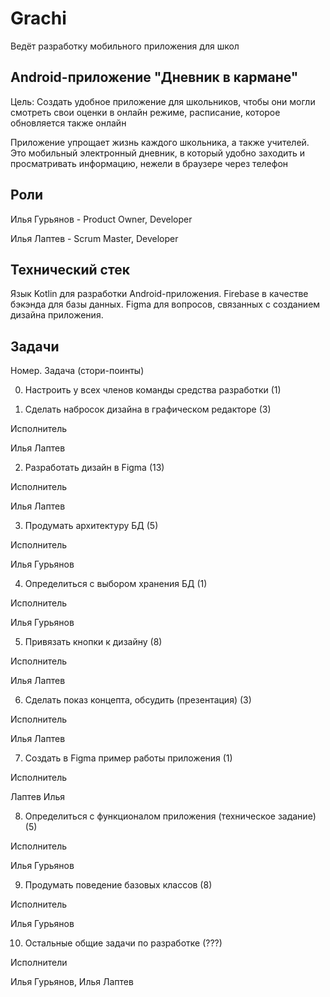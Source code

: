 # Grachi
Ведёт разработку мобильного приложения для школ

## Android-приложение "Дневник в кармане"

Цель: Создать удобное приложение для школьников, чтобы они могли смотреть свои оценки в онлайн режиме, расписание, которое обновляется также онлайн

Приложение упрощает жизнь каждого школьника, а также учителей. Это мобильный электронный дневник, в который удобно заходить и просматривать информацию, нежели в браузере через телефон

## Роли
Илья Гурьянов - Product Owner, Developer

Илья Лаптев - Scrum Master, Developer

## Технический стек

Язык Kotlin для разработки Android-приложения. Firebase в качестве бэкэнда для базы данных. Figma для вопросов, связанных с созданием дизайна приложения.

## Задачи

Номер. Задача (стори-поинты)

0. Настроить у всех членов команды средства разработки (1)

1. Сделать набросок дизайна в графическом редакторе (3)

Исполнитель

Илья Лаптев

2. Разработать дизайн в Figma (13)

Исполнитель

Илья Лаптев

3. Продумать архитектуру БД (5)

Исполнитель

Илья Гурьянов

4. Определиться с выбором хранения БД (1)

Исполнитель

Илья Гурьянов

5. Привязать кнопки к дизайну (8)

Исполнитель

Илья Лаптев

6. Сделать показ концепта, обсудить (презентация) (3)

Исполнитель

Илья Лаптев

7. Создать в Figma пример работы приложения (1)

Исполнитель

Лаптев Илья

8. Определиться с функционалом приложения (техническое задание) (5)

Исполнитель

Илья Гурьянов

9. Продумать поведение базовых классов (8)

Исполнитель

Илья Гурьянов

10. Остальные общие задачи по разработке (???)

Исполнители

Илья Гурьянов, Илья Лаптев
